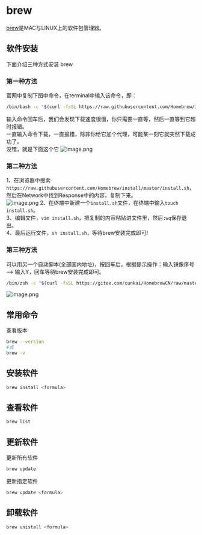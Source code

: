 # brew
[brew](https://brew.sh/index_zh-cn.html)是MAC与LINUX上的软件包管理器。
## 软件安装
下面介绍三种方式安装 brew
### 第一种方法
官网中复制下图中命令，在terminal中输入该命令，即：
```bash
/bin/bash -c "$(curl -fsSL https://raw.githubusercontent.com/Homebrew/install/HEAD/install.sh)"
```
输入命令回车后，我们会发现下载速度很慢，你只需要一直等，然后一直等到它超时报错。  
一直输入命令下载，一直报错，除非你给它加个代理，可能某一刻它就突然下载成功了。  
没错，就是下面这个它
![image.png](https://p6-juejin.byteimg.com/tos-cn-i-k3u1fbpfcp/22aa237397424af1bbb2edd61d1bb540~tplv-k3u1fbpfcp-zoom-in-crop-mark:4536:0:0:0.image)
### 第二种方法
1、在浏览器中搜索`https://raw.githubusercontent.com/Homebrew/install/master/install.sh`，然后在Network中找到Response中的内容，复制下来。  
![image.png](https://p6-juejin.byteimg.com/tos-cn-i-k3u1fbpfcp/29ce21d2b1af439597358322e95df3d1~tplv-k3u1fbpfcp-zoom-in-crop-mark:4536:0:0:0.image)
2、在终端中新建一个`install.sh`文件，在终端中输入`touch install.sh`。  
3、编辑文件，`vim install.sh`，把复制的内容粘贴进文件里，然后`:wq`保存退出。  
4、最后运行文件，`sh install.sh`，等待brew安装完成即可!
### 第三种方法
可以用另一个自动脚本(全部国内地址)，按回车后，根据提示操作：输入镜像序号 --> 输入Y，回车等待brew安装完成即可。
```bash
/bin/zsh -c "$(curl -fsSL https://gitee.com/cunkai/HomebrewCN/raw/master/Homebrew.sh)"
```
![image.png](https://p1-juejin.byteimg.com/tos-cn-i-k3u1fbpfcp/3009a4623b634e9d94552882c043f37d~tplv-k3u1fbpfcp-zoom-in-crop-mark:4536:0:0:0.image)
## 常用命令
查看版本
```bash
brew --version
#或
brew -v
```
## 安装软件
```bash
brew install <formula>
```
## 查看软件
```bash
brew list
```
## 更新软件
更新所有软件
```bash
brew update
```
更新指定软件
```bash
brew update <formula>
```
## 卸载软件
```bash
brew unistall <formula>
```